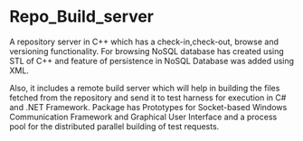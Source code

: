 # Repo_Build_server
A repository server in C++ which has a check-in,check-out, browse and versioning functionality.
For browsing NoSQL database has created using STL of C++ and feature of persistence in NoSQL Database was added using XML.

Also, it includes a remote build server which will help in building the files fetched from the repository and send it to test harness for execution in C# and .NET Framework.
Package has Prototypes for Socket-based Windows Communication Framework and Graphical User Interface and a process pool for the distributed parallel building of test requests.
